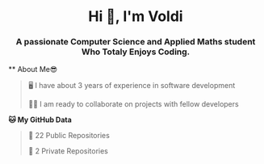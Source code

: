 <h1 align="center">Hi 👋, I'm Voldi</h1>
<h3 align="center">A passionate Computer Science and Applied Maths student Who Totaly Enjoys Coding. </h3>

** About Me😎
>🖥 I have about 3 years of experience in software development
>
>
>🐱‍👤 I am ready to collaborate on projects with fellow developers

**🐱 My GitHub Data** 
>
 > 
> 📜 22 Public Repositories 
 > 
> 🔑 2 Private Repositories  
 > 

